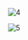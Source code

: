 ![4](https://github.com/Yahya123-hub/2D-Shooter-Game/assets/114072734/24db42a0-0b10-406f-8518-109cdfc78694)

![5](https://github.com/Yahya123-hub/2D-Shooter-Game/assets/114072734/ce8663cf-11a9-4e32-a278-025f654a5b5c)

